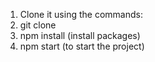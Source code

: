 1. Clone it using the commands:
2. git clone
3. npm install (install packages)
4. npm start (to start the project)
